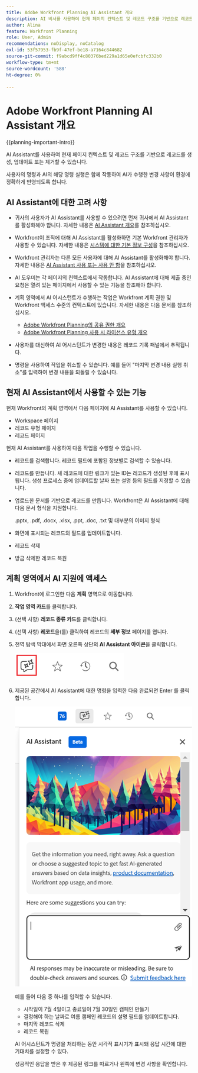 ```yaml
---
title: Adobe Workfront Planning AI Assistant 개요
description: AI 비서를 사용하여 현재 페이지 컨텍스트 및 레코드 구조를 기반으로 레코드를 생성, 업데이트 또는 제거할 수 있습니다. 사용자의 명령과 AI의 해당 명령 실행은 함께 작동하여 AI가 수행한 변경 사항이 환경에 정확하게 반영되도록 합니다.
author: Alina
feature: Workfront Planning
role: User, Admin
recommendations: noDisplay, noCatalog
exl-id: 53f57953-fb9f-47ef-be18-a7164c844682
source-git-commit: f9abcd9ff4c80376bed229a1d65e0efcbfc332b0
workflow-type: tm+mt
source-wordcount: '588'
ht-degree: 0%

---
```



# Adobe Workfront Planning AI Assistant 개요

{{planning-important-intro}}

AI Assistant를 사용하여 현재 페이지 컨텍스트 및 레코드 구조를 기반으로 레코드를 생성, 업데이트 또는 제거할 수 있습니다.

사용자의 명령과 AI의 해당 명령 실행은 함께 작동하여 AI가 수행한 변경 사항이 환경에 정확하게 반영되도록 합니다.

## AI Assistant에 대한 고려 사항

* 귀사의 사용자가 AI Assistant를 사용할 수 있으려면 먼저 귀사에서 AI Assistant를 활성화해야 합니다. 자세한 내용은 [AI Assistant 개요](/help/quicksilver/workfront-basics/ai-assistant/ai-assistant-overview.md)를 참조하십시오.
* Workfront이 조직에 대해 AI Assistant를 활성화하면 기본 Workfront 관리자가 사용할 수 있습니다. 자세한 내용은 [시스템에 대한 기본 정보 구성](/help/quicksilver/administration-and-setup/get-started-wf-administration/configure-basic-info.md)을 참조하십시오.

* Workfront 관리자는 다른 모든 사용자에 대해 AI Assistant를 활성화해야 합니다. 자세한 내용은 [AI Assistant 사용 또는 사용 안 함](/help/quicksilver/workfront-basics/ai-assistant/enable-or-disable-assistant.md)을 참조하십시오.

* AI 도우미는 각 페이지의 컨텍스트에서 작동합니다. AI Assistant에 대해 제출 중인 요청은 열려 있는 페이지에서 사용할 수 있는 기능을 참조해야 합니다.

* 계획 영역에서 AI 어시스턴트가 수행하는 작업은 Workfront 계획 권한 및 Workfront 액세스 수준의 컨텍스트에 있습니다. 자세한 내용은 다음 문서를 참조하십시오.

   * [Adobe Workfront Planning의 공유 권한 개요](/help/quicksilver/planning/access/sharing-permissions-overview.md)
   * [Adobe Workfront Planning 사용 시 라이선스 유형 개요](/help/quicksilver/planning/access/license-type-overview.md)

* 사용자를 대신하여 AI 어시스턴트가 변경한 내용은 레코드 기록 패널에서 추적됩니다.

* 명령을 사용하여 작업을 취소할 수 있습니다. 예를 들어 &quot;마지막 변경 내용 실행 취소&quot;를 입력하여 변경 내용을 되돌릴 수 있습니다.

## 현재 AI Assistant에서 사용할 수 있는 기능

현재 Workfront의 계획 영역에서 다음 페이지에 AI Assistant를 사용할 수 있습니다.

* Workspace 페이지
* 레코드 유형 페이지
* 레코드 페이지

현재 AI Assistant를 사용하여 다음 작업을 수행할 수 있습니다.

* 레코드를 검색합니다. 레코드 필드에 포함된 정보별로 검색할 수 있습니다.
* 레코드를 만듭니다. 새 레코드에 대한 링크가 있는 ID는 레코드가 생성된 후에 표시됩니다. 생성 프로세스 중에 업데이트할 날짜 또는 설명 등의 필드를 지정할 수 있습니다.
* 업로드한 문서를 기반으로 레코드를 만듭니다. Workfront은 AI Assistant에 대해 다음 문서 형식을 지원합니다.

  .pptx, .pdf, .docx, .xlsx, .ppt, .doc, .txt 및 대부분의 이미지 형식
* 화면에 표시되는 레코드의 필드를 업데이트합니다.
* 레코드 삭제
* 방금 삭제한 레코드 복원

## 계획 영역에서 AI 지원에 액세스

1. Workfront에 로그인한 다음 **계획** 영역으로 이동합니다.

1. **작업 영역 카드**&#x200B;를 클릭합니다.

1. (선택 사항) **레코드 종류 카드**&#x200B;를 클릭합니다.

1. (선택 사항) **레코드**&#x200B;을(를) 클릭하여 레코드의 **세부 정보** 페이지를 엽니다.

1. 전역 탐색 막대에서 화면 오른쪽 상단의 **AI Assistant 아이콘**&#x200B;을 클릭합니다.

   ![](assets/ai-assistant-icon-highlighted.png)

1. 제공된 공간에서 AI Assistant에 대한 명령을 입력한 다음 완료되면 Enter 를 클릭합니다.

   ![](assets/ai-assistant-panel-with-empty-command-box.png)

   예를 들어 다음 중 하나를 입력할 수 있습니다.

   * 시작일이 7월 4일이고 종료일이 7월 30일인 캠페인 만들기
   * 결정해야 하는 날짜로 여름 캠페인 레코드의 설명 필드를 업데이트합니다.
   * 마지막 레코드 삭제
   * 레코드 복원

   AI 어시스턴트가 명령을 처리하는 동안 시각적 표시기가 표시돼 응답 시간에 대한 기대치를 설정할 수 있다.

   성공적인 응답을 받은 후 제공된 링크를 따르거나 왼쪽에 변경 사항을 확인합니다.

